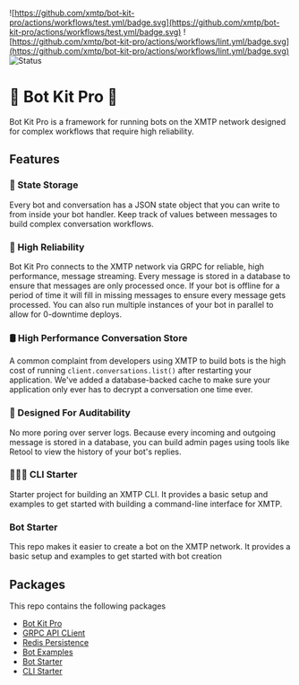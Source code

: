![https://github.com/xmtp/bot-kit-pro/actions/workflows/test.yml/badge.svg](https://github.com/xmtp/bot-kit-pro/actions/workflows/test.yml/badge.svg) ![https://github.com/xmtp/bot-kit-pro/actions/workflows/lint.yml/badge.svg](https://github.com/xmtp/bot-kit-pro/actions/workflows/lint.yml/badge.svg) ![Status](https://img.shields.io/badge/Project_status-Alpha-orange)

# 🤖 Bot Kit Pro 🤖

Bot Kit Pro is a framework for running bots on the XMTP network designed for complex workflows that require high reliability.

## Features

### 📒 State Storage

Every bot and conversation has a JSON state object that you can write to from inside your bot handler. Keep track of values between messages to build complex conversation workflows.

### 💪 High Reliability

Bot Kit Pro connects to the XMTP network via GRPC for reliable, high performance, message streaming. Every message is stored in a database to ensure that messages are only processed once. If your bot is offline for a period of time it will fill in missing messages to ensure every message gets processed. You can also run multiple instances of your bot in parallel to allow for 0-downtime deploys.

### 🛢️ High Performance Conversation Store

A common complaint from developers using XMTP to build bots is the high cost of running `client.conversations.list()` after restarting your application. We've added a database-backed cache to make sure your application only ever has to decrypt a conversation one time ever.

### 🔎 Designed For Auditability

No more poring over server logs. Because every incoming and outgoing message is stored in a database, you can build admin pages using tools like Retool to view the history of your bot's replies.

### 🧑🏻‍💻 CLI Starter

Starter project for building an XMTP CLI. It provides a basic setup and examples to get started with building a command-line interface for XMTP.

### Bot Starter

This repo makes it easier to create a bot on the XMTP network. It provides a basic setup and examples to get started with bot creation

## Packages

This repo contains the following packages

- [Bot Kit Pro](./packages/bot-kit-pro/README.md)
- [GRPC API CLient](./packages/grpc-api-client/README.md)
- [Redis Persistence](./packages/redis-persistence/README.md)
- [Bot Examples](./packages/bot-examples/)
- [Bot Starter](./packages/bot-starter/)
- [CLI Starter](./packages/cli-starter/)

